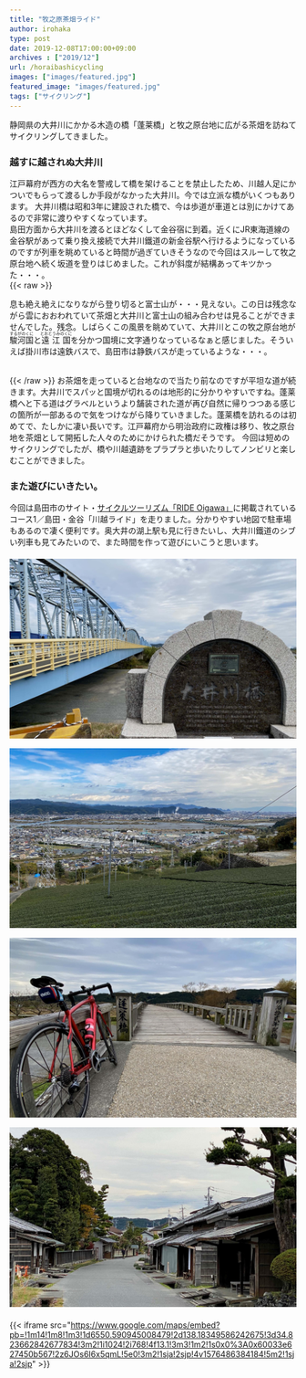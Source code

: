 ```yaml
---
title: "牧之原茶畑ライド"
author: irohaka
type: post
date: 2019-12-08T17:00:00+09:00
archives : ["2019/12"]
url: /horaibashicycling
images: ["images/featured.jpg"]
featured_image: "images/featured.jpg"
tags: ["サイクリング"]
---
```



静岡県の大井川にかかる木造の橋「蓬莱橋」と牧之原台地に広がる茶畑を訪ねてサイクリングしてきました。
<!--more-->



### 越すに越されぬ大井川
江戸幕府が西方の大名を警戒して橋を架けることを禁止したため、川越人足にかついでもらって渡るしか手段がなかった大井川。今では立派な橋がいくつもあります。
大井川橋は昭和3年に建設された橋で、今は歩道が車道とは別にかけてあるので非常に渡りやすくなっています。  
島田方面から大井川を渡るとほどなくして金谷宿に到着。近くにJR東海道線の金谷駅があって乗り換え接続で大井川鐵道の新金谷駅へ行けるようになっているのですが列車を眺めていると時間が過ぎていきそうなので今回はスルーして牧之原台地へ続く坂道を登りはじめました。これが斜度が結構あってキツかった・・・。  
{{< raw >}}
<p>
息も絶え絶えになりながら登り切ると富士山が・・・見えない。この日は残念ながら雲におおわれていて茶畑と大井川と富士山の組み合わせは見ることができませんでした。残念。しばらくこの風景を眺めていて、大井川とこの牧之原台地が<ruby>駿河国<rp>(</rp><rt>するがのくに</rt><rp>)</rp></ruby>と<ruby>遠江国<rp>(</rp><rt>とおとうみのくに</rt><rp>)</rp></ruby>を分かつ国境に文字通りなっているなぁと感じました。そういえば掛川市は遠鉄バスで、島田市は静鉄バスが走っているような・・・。  </p><br>
{{< /raw >}}
お茶畑を走っていると台地なので当たり前なのですが平坦な道が続きます。大井川でスパッと国境が切れるのは地形的に分かりやすいですね。蓬莱橋へと下る道はグラベルというより舗装された道が再び自然に帰りつつある感じの箇所が一部あるので気をつけながら降りていきました。蓬莱橋を訪れるのは初めてで、たしかに凄い長いです。江戸幕府から明治政府に政権は移り、牧之原台地を茶畑として開拓した人々のためにかけられた橋だそうです。  
今回は短めのサイクリングでしたが、橋や川越遺跡をプラプラと歩いたりしてノンビリと楽しむことができました。  
   
### また遊びにいきたい。
今回は島田市のサイト・[サイクルツーリズム「RIDE Oigawa」](https://www.city.shimada.shizuoka.jp/kanko-docs/rideoigawa.html)に掲載されているコース1／島田・金谷「川越ライド」を走りました。分かりやすい地図で駐車場もあるので凄く便利です。奥大井の湖上駅も見に行きたいし、大井川鐵道のシブい列車も見てみたいので、また時間を作って遊びにいこうと思います。  
　  
![大井川橋](images/20191207horaibashi-01.jpg)  

![お茶畑と大井川](images/20191207horaibashi-02.jpg)  

![蓬莱橋](images/20191207horaibashi-03.jpg)  

![再現された島田宿](images/20191207horaibashi-04.jpg)  
　  
{{< iframe src="https://www.google.com/maps/embed?pb=!1m14!1m8!1m3!1d6550.590945008479!2d138.18349586242675!3d34.823662842677834!3m2!1i1024!2i768!4f13.1!3m3!1m2!1s0x0%3A0x60033e627450b567!2z6JOs6I6x5qmL!5e0!3m2!1sja!2sjp!4v1576486384184!5m2!1sja!2sjp" >}}